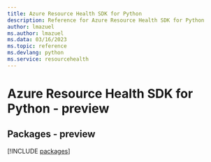 ```yaml
---
title: Azure Resource Health SDK for Python
description: Reference for Azure Resource Health SDK for Python
author: lmazuel
ms.author: lmazuel
ms.data: 03/16/2023
ms.topic: reference
ms.devlang: python
ms.service: resourcehealth
---
```

# Azure Resource Health SDK for Python - preview
## Packages - preview
[!INCLUDE [packages](resource-health-index.md)]